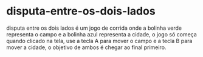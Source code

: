 # disputa-entre-os-dois-lados
disputa entre os dois lados é um jogo de corrida onde a bolinha verde representa o campo e a bolinha azul representa a cidade, o jogo só começa quando clicado na tela, use a tecla A para mover o campo e a tecla B para mover a cidade, o objetivo de ambos é chegar ao final primeiro.
